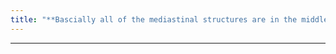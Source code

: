 ```yaml
---
title: "**Bascially all of the mediastinal structures are in the middle mediastinum including the phrenic, vagus, and recurrent laryngeal nerve"
---
```

***

